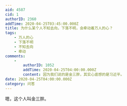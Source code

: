 ```yaml
---
aid: 4587
cid: 1
authorID: 2360
addTime: 2020-04-25T03:45:00.000Z
title: 为什么某个人不知去向，下落不明，会牵动着万人的心？
tags:
    - 万人的心
    - 下落不明
    - 不知去向
    - 牵动
comments:
    -
        authorID: 1052
        addTime: 2020-04-25T04:00:00.000Z
        content: 因为我们说的是金三胖，其实心底想的是习近平。
date: 2020-04-25T04:00:00.000Z
category: 问答
---
```


嗯，这个人叫金三胖。
